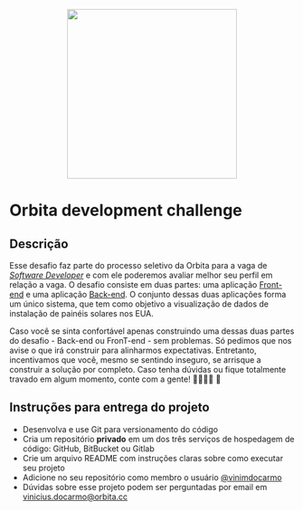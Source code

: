 <p align="center">
    <img src="https://github.com/orbita-cc/challenge/blob/master/orbita_logo_fundobranco%402x.png" width="300">
</p>

# Orbita development challenge

## Descrição

Esse desafio faz parte do processo seletivo da Orbita para a vaga de _[Software Developer](https://drive.google.com/file/d/1IGCPpb9wKGyohbxZM0HpLikeM1wTJ1xN/view)_ e com ele poderemos avaliar melhor seu perfil em relação a vaga. O desafio consiste em duas partes: uma aplicação [Front-end](./Frontend.md) e uma aplicação [Back-end](./Backend.md). O conjunto dessas duas aplicações forma um único sistema, que tem como objetivo a visualização de dados de instalação de painéis solares nos EUA.

Caso você se sinta confortável apenas construindo uma dessas duas partes do desafio - Back-end ou FronT-end - sem problemas. Só pedimos que nos avise o que irá construir para alinharmos expectativas. Entretanto, incentivamos que você, mesmo se sentindo inseguro, se arrisque a construir a solução por completo. Caso tenha dúvidas ou fique totalmente travado em algum momento, conte com a gente! 🤜🏻🤛🏻 🚀

## Instruções para entrega do projeto

- Desenvolva e use Git para versionamento do código
- Cria um repositório **privado** em um dos três serviços de hospedagem de código: GitHub, BitBucket ou Gitlab
- Crie um arquivo README com instruções claras sobre como executar seu projeto
- Adicione no seu repositório como membro o usuário [@vinimdocarmo](https://github.com/vinimdocarmo)
- Dúvidas sobre esse projeto podem ser perguntadas por email em vinicius.docarmo@orbita.cc
